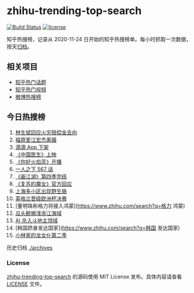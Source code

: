 # zhihu-trending-top-search

[![Build Status](https://github.com/justjavac/zhihu-trending-top-search/workflows/ci/badge.svg?branch=main)](https://github.com/justjavac/zhihu-trending-top-search/actions)
[![license](https://img.shields.io/github/license/justjavac/zhihu-trending-top-search)](https://github.com/justjavac/zhihu-trending-top-search/blob/main/LICENSE)

知乎热搜榜，记录从 2020-11-24 日开始的知乎热搜榜单。每小时抓取一次数据，按天[归档](./archives)。

## 相关项目

- [知乎热门话题](https://github.com/justjavac/zhihu-trending-hot-questions)
- [知乎热门视频](https://github.com/justjavac/zhihu-trending-hot-video)
- [微博热搜榜](https://github.com/justjavac/weibo-trending-hot-search)

## 今日热搜榜

<!-- BEGIN -->
<!-- 最后更新时间 Fri Jul 09 2021 18:06:14 GMT+0800 (China Standard Time) -->

1. [林生斌回应火灾赔偿金去向](https://www.zhihu.com/search?q=林生斌)
2. [福原爱江宏杰离婚](https://www.zhihu.com/search?q=福原爱)
3. [滴滴 App 下架](https://www.zhihu.com/search?q=滴滴下架)
4. [《中国医生》上映](https://www.zhihu.com/search?q=中国医生)
5. [《你好火焰蓝》开播](https://www.zhihu.com/search?q=你好火焰蓝)
6. [一人之下 567 话](https://www.zhihu.com/search?q=一人之下)
7. [《画江湖》第四季完结](https://www.zhihu.com/search?q=画江湖之不良人)
8. [《复苏的魔女》官方回应](https://www.zhihu.com/search?q=复苏的魔女)
9. [上海多小区出现野生貉](https://www.zhihu.com/search?q=野生貉)
10. [英格兰晋级欧洲杯决赛](https://www.zhihu.com/search?q=英格兰队)
11. [董明珠称格力将接入鸿蒙](https://www.zhihu.com/search?q=格力 鸿蒙)
12. [瓜头鲸搁浅浙江海域](https://www.zhihu.com/search?q=瓜头鲸搁浅)
13. [AI 杀入斗地主领域](https://www.zhihu.com/search?q=AI斗地主)
14. [韩国跻身发达国家](https://www.zhihu.com/search?q=韩国 发达国家)
15. [小林家的龙女仆第二季](https://www.zhihu.com/search?q=小林家的龙女仆)

<!-- END -->

历史归档 [./archives](./archives)

### License

[zhihu-trending-top-search](https://github.com/justjavac/zhihu-trending-top-search)
的源码使用 MIT License 发布。具体内容请查看 [LICENSE](./LICENSE) 文件。
